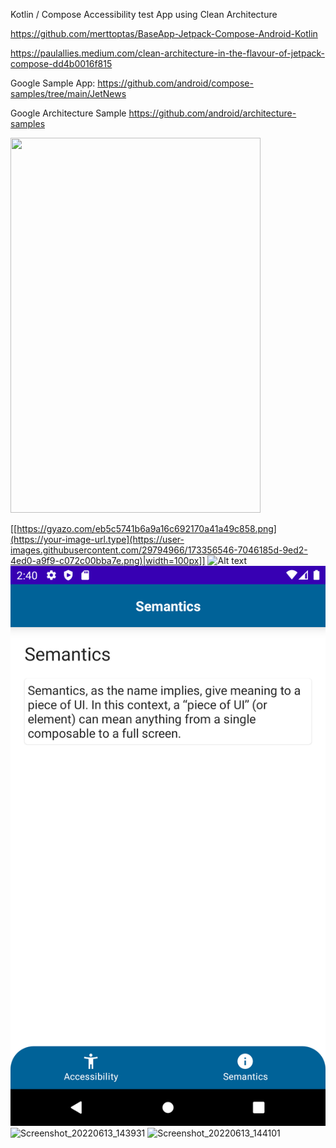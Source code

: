 Kotlin / Compose Accessibility test App using Clean Architecture

https://github.com/merttoptas/BaseApp-Jetpack-Compose-Android-Kotlin


https://paulallies.medium.com/clean-architecture-in-the-flavour-of-jetpack-compose-dd4b0016f815

Google Sample App: https://github.com/android/compose-samples/tree/main/JetNews

Google Architecture Sample https://github.com/android/architecture-samples

<img src="[https://your-image-url.type](https://user-images.githubusercontent.com/29794966/173356546-7046185d-9ed2-4ed0-a9f9-c072c00bba7e.png?raw=true)" width="400" height="600">

[[https://gyazo.com/eb5c5741b6a9a16c692170a41a49c858.png](https://your-image-url.type](https://user-images.githubusercontent.com/29794966/173356546-7046185d-9ed2-4ed0-a9f9-c072c00bba7e.png)|width=100px]]
![Alt text](Screenshot_20220613_143931.png|width=100px)
![Alt text](Screenshot_20220613_144101.png?raw=true)
![Screenshot_20220613_143931](https://user-images.githubusercontent.com/29794966/173356546-7046185d-9ed2-4ed0-a9f9-c072c00bba7e.png)
![Screenshot_20220613_144101](https://user-images.githubusercontent.com/29794966/173356555-5f08aed8-ed21-49df-9f9d-3ca69db90525.png)
